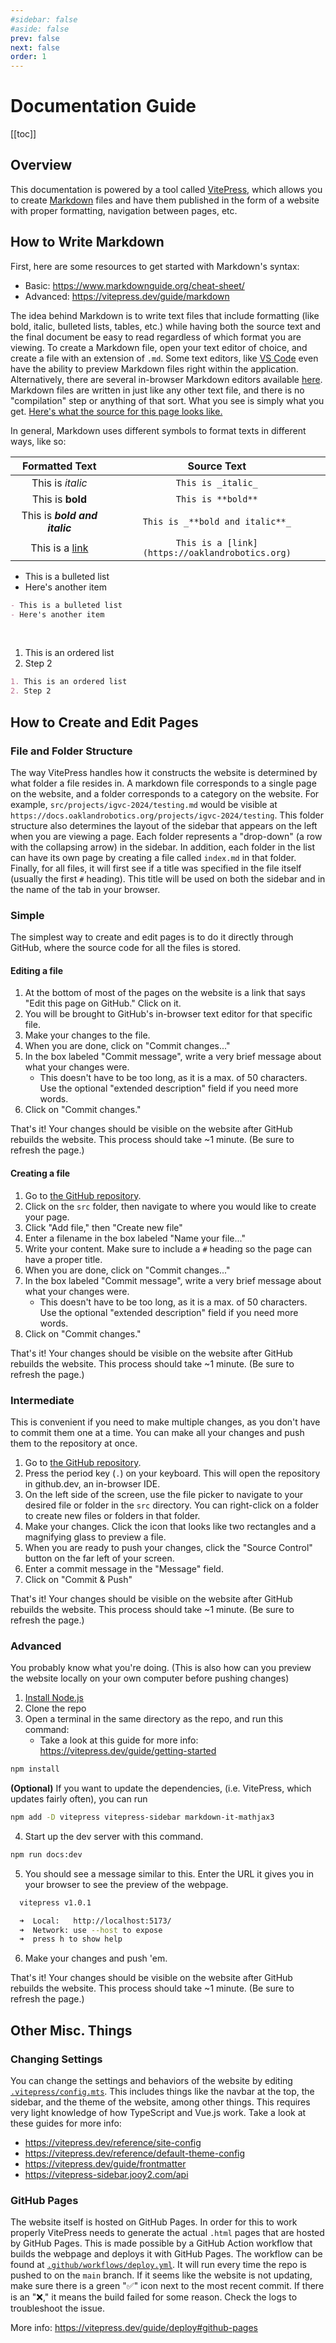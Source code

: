 ```yaml
---
#sidebar: false
#aside: false
prev: false
next: false
order: 1
---
```

# Documentation Guide

[[toc]]

## Overview

This documentation is powered by a tool called [VitePress](https://vitepress.dev/), which allows you to create [Markdown](https://en.wikipedia.org/wiki/Markdown) files and have them published in the form of a website with proper formatting, navigation between pages, etc.

## How to Write Markdown

First, here are some resources to get started with Markdown's syntax:

- Basic: https://www.markdownguide.org/cheat-sheet/
- Advanced: https://vitepress.dev/guide/markdown

The idea behind Markdown is to write text files that include formatting (like bold, italic, bulleted lists, tables, etc.) while having both the source text and the final document be easy to read regardless of which format you are viewing.
To create a Markdown file, open your text editor of choice, and create a file with an extension of `.md`.
Some text editors, like [VS Code](https://code.visualstudio.com/) even have the ability to preview Markdown files right within the application.
Alternatively, there are several in-browser Markdown editors available [here](https://www.google.com/search?q=markdown+editor+in+browser).
Markdown files are written in just like any other text file, and there is no "compilation" step or anything of that sort.
What you see is simply what you get.
[Here's what the source for this page looks like.](https://github.com/oaklandrobotics/docs/blob/main/src/guide.md?plain=1)

In general, Markdown uses different symbols to format texts in different ways, like so:

|                  Formatted Text                 |                     Source Text                     |
|:-----------------------------------------------:|:---------------------------------------------------:|
|                 This is _italic_                |                  `This is _italic_`                 |
|                 This is **bold**                |                  `This is **bold**`                 |
|          This is _**bold and italic**_          |           `This is _**bold and italic**_`           |
|  This is a [link](https://oaklandrobotics.org/) |   `This is a [link](https://oaklandrobotics.org)`   |


- This is a bulleted list
- Here's another item
``` md
- This is a bulleted list
- Here's another item
```

<br>

1. This is an ordered list
2. Step 2

``` md
1. This is an ordered list
2. Step 2
```

## How to Create and Edit Pages

### File and Folder Structure

The way VitePress handles how it constructs the website is determined by what folder a file resides in.
A markdown file corresponds to a single page on the website, and a folder corresponds to a category on the website.
For example, `src/projects/igvc-2024/testing.md` would be visible at `https://docs.oaklandrobotics.org/projects/igvc-2024/testing`.
This folder structure also determines the layout of the sidebar that appears on the left when you are viewing a page.
Each folder represents a "drop-down" (a row with the collapsing arrow) in the sidebar.
In addition, each folder in the list can have its own page by creating a file called `index.md` in that folder.
Finally, for all files, it will first see if a title was specified in the file itself (usually the first `#` heading).
This title will be used on both the sidebar and in the name of the tab in your browser.

### Simple

The simplest way to create and edit pages is to do it directly through GitHub, where the source code for all the files is stored.

#### Editing a file

1. At the bottom of most of the pages on the website is a link that says "Edit this page on GitHub." Click on it. 
2. You will be brought to GitHub's in-browser text editor for that specific file. 
3. Make your changes to the file.
4. When you are done, click on "Commit changes..."
5. In the box labeled "Commit message", write a very brief message about what your changes were. 
    - This doesn't have to be too long, as it is a max. of 50 characters. Use the optional "extended description" field if you need more words.
6. Click on "Commit changes."

That's it! Your changes should be visible on the website after GitHub rebuilds the website. This process should take ~1 minute. (Be sure to refresh the page.)

#### Creating a file

1. Go to [the GitHub repository](https://github.com/oaklandrobotics/docs).
2. Click on the `src` folder, then navigate to where you would like to create your page.
3. Click "Add file," then "Create new file"
4. Enter a filename in the box labeled "Name your file..."
5. Write your content.  Make sure to include a `#` heading so the page can have a proper title.
6. When you are done, click on "Commit changes..."
7. In the box labeled "Commit message", write a very brief message about what your changes were. 
    - This doesn't have to be too long, as it is a max. of 50 characters. Use the optional "extended description" field if you need more words.
8. Click on "Commit changes."

That's it! Your changes should be visible on the website after GitHub rebuilds the website. This process should take ~1 minute. (Be sure to refresh the page.)

### Intermediate

This is convenient if you need to make multiple changes, as you don't have to commit them one at a time.
You can make all your changes and push them to the repository at once.

1. Go to [the GitHub repository](https://github.com/oaklandrobotics/docs).
2. Press the period key (`.`) on your keyboard. This will open the repository in github.dev, an in-browser IDE.
3. On the left side of the screen, use the file picker to navigate to your desired file or folder in the `src` directory. You can right-click on a folder to create new files or folders in that folder.
4. Make your changes. Click the icon that looks like two rectangles and a magnifying glass to preview a file.
5. When you are ready to push your changes, click the "Source Control" button on the far left of your screen.
6. Enter a commit message in the "Message" field.
7. Click on "Commit & Push"

That's it! Your changes should be visible on the website after GitHub rebuilds the website. This process should take ~1 minute. (Be sure to refresh the page.)

### Advanced

You probably know what you're doing. (This is also how can you preview the website locally on your own computer before pushing changes)

1. [Install Node.js](https://nodejs.org/en/download)
2. Clone the repo
3. Open a terminal in the same directory as the repo, and run this command:
    - Take a look at this guide for more info: https://vitepress.dev/guide/getting-started

```sh
npm install
```
**(Optional)** If you want to update the dependencies, (i.e. VitePress, which updates fairly often), you can run

``` sh
npm add -D vitepress vitepress-sidebar markdown-it-mathjax3
```

4. Start up the dev server with this command.

``` sh
npm run docs:dev
```

5. You should see a message similar to this. Enter the URL it gives you in your browser to see the preview of the webpage.

``` sh
  vitepress v1.0.1

  ➜  Local:   http://localhost:5173/
  ➜  Network: use --host to expose
  ➜  press h to show help
```

6. Make your changes and push 'em.

That's it! Your changes should be visible on the website after GitHub rebuilds the website. This process should take ~1 minute. (Be sure to refresh the page.)

## Other Misc. Things

### Changing Settings

You can change the settings and behaviors of the website by editing [`.vitepress/config.mts`](https://github.com/oaklandrobotics/docs/blob/main/.vitepress/config.mts).
This includes things like the navbar at the top, the sidebar, and the theme of the website, among other things.
This requires very light knowledge of how TypeScript and Vue.js work.
Take a look at these guides for more info:

- https://vitepress.dev/reference/site-config
- https://vitepress.dev/reference/default-theme-config
- https://vitepress.dev/guide/frontmatter
- https://vitepress-sidebar.jooy2.com/api

### GitHub Pages

The website itself is hosted on GitHub Pages.
In order for this to work properly VitePress needs to generate the actual `.html` pages that are hosted by GitHub Pages.
This is made possible by a GitHub Action workflow that builds the webpage and deploys it with GitHub Pages.
The workflow can be found at [`.github/workflows/deploy.yml`](https://github.com/oaklandrobotics/docs/blob/main/.github/workflows/deploy.yml).
It will run every time the repo is pushed to on the `main` branch.
If it seems like the website is not updating, make sure there is a green ":white_check_mark:" icon next to the most recent commit.
If there is an ":x:," it means the build failed for some reason.
Check the logs to troubleshoot the issue.

More info: https://vitepress.dev/guide/deploy#github-pages